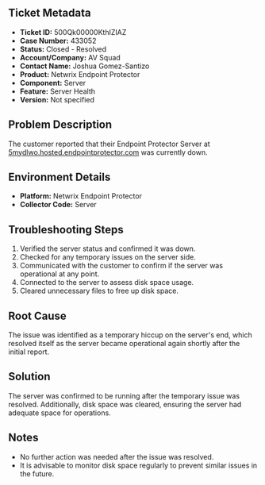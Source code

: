 ## Ticket Metadata
- **Ticket ID:** 500Qk00000KthIZIAZ
- **Case Number:** 433052
- **Status:** Closed - Resolved
- **Account/Company:** AV Squad
- **Contact Name:** Joshua Gomez-Santizo
- **Product:** Netwrix Endpoint Protector
- **Component:** Server
- **Feature:** Server Health
- **Version:** Not specified

## Problem Description
The customer reported that their Endpoint Protector Server at [5mydlwo.hosted.endpointprotector.com](https://5mydlwo.hosted.endpointprotector.com) was currently down.

## Environment Details
- **Platform:** Netwrix Endpoint Protector
- **Collector Code:** Server

## Troubleshooting Steps
1. Verified the server status and confirmed it was down.
2. Checked for any temporary issues on the server side.
3. Communicated with the customer to confirm if the server was operational at any point.
4. Connected to the server to assess disk space usage.
5. Cleared unnecessary files to free up disk space.

## Root Cause
The issue was identified as a temporary hiccup on the server's end, which resolved itself as the server became operational again shortly after the initial report.

## Solution
The server was confirmed to be running after the temporary issue was resolved. Additionally, disk space was cleared, ensuring the server had adequate space for operations.

## Notes
- No further action was needed after the issue was resolved.
- It is advisable to monitor disk space regularly to prevent similar issues in the future.